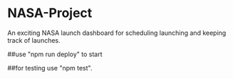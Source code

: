 # NASA-Project

An exciting NASA launch dashboard for scheduling launching and keeping track of launches.

##use "npm run deploy" to start

##for testing use "npm test".
